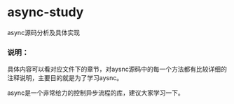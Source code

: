# async-study
async源码分析及具体实现
### 说明：
具体内容可以看对应文件下的章节，对aysnc源码中的每一个方法都有比较详细的注释说明，主要目的就是为了学习aysnc。

async是一个非常给力的控制异步流程的库，建议大家学习一下。